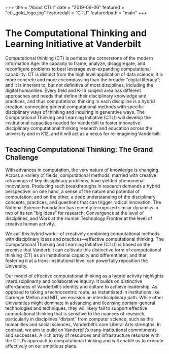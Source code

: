 +++
title = "About CTLI"
date = "2019-09-06"
featured = "ctli_gold_logo.jpg"
featuredalt = "CTLI"
featuredpath = "main"
+++
# The Computational Thinking and Learning Initiative at Vanderbilt

Computational thinking (CT) is perhaps the cornerstone of the modern Information Age: the capacity to frame, analyze, disaggregate, and reconfigure problems to best leverage ever-expanding computational capability. CT is distinct from the high level application of data science; it is more concrete and more encompassing than the broader “digital literacy”; and it is inherent to, but not definitive of most disciplines, including the digital humanities. Every field and K-16 subject area has different approaches and needs that define their disciplinary knowledge and practices, and thus computational thinking in each discipline is a hybrid creation, connecting general computational methods with specific disciplinary ways of thinking and inquiring in generative ways. The Computational Thinking and Learning Initiative (CTLI) will develop the institutional capacities needed for Vanderbilt to foster innovative disciplinary computational thinking research and education across the university and in K12, and it will act as a nexus for re-imagining Vanderbilt.

## Teaching Computational Thinking: The Grand Challenge

With advances in computation, the very nature of knowledge is changing. Across a variety of fields, computational methods, married with creative reframings of key disciplinary problems, have yielded phenomenal innovations. Producing such breakthroughs in research demands a hybrid perspective: on one hand, a sense of the nature and potential of computation; and on the other, a deep understanding of the disciplinary concepts, practices, and questions that can trigger radical innovation. The National Science Foundation has recently recognized similar dynamics in two of its ten “big ideas” for research: Convergence at the level of disciplines, and Work at the Human Technology Frontier at the level of creative human activity.

We call this hybrid work—of creatively combining computational methods with disciplinary ideas and practices—effective computational thinking. The Computational Thinking and Learning Initiative (CTLI) is based on the premise that Vanderbilt can cultivate this distinctive form of computational thinking (CT) as an institutional capacity and differentiator; and that fostering it at a trans-institutional level can powerfully reposition the University. 

Our model of effective computational thinking as a hybrid activity highlights interdisciplinarity and collaborative inquiry.  It builds on distinctive affordances of Vanderbilt’s identity and culture to achieve leadership. As opposed to taking a technocentric route, as instantiated in institutions like Carnegie Mellon and MIT, we envision an interdisciplinary path. While other Universities might dominate in advancing and licensing domain-general technologies and techniques, they will likely fail to support effective computational thinking that is sensitive to the nuances of research, particularly in disciplines “distant” from computer science, such as the humanities and social sciences, Vanderbilt’s core Liberal Arts strengths.  In contrast, we aim to build on Vanderbilt’s trans-institutional commitments and successes. A rich array of resources and infrastructure resonate with the CTLI’s approach to computational thinking and will enable us to execute effectively on our ambitious plans.
